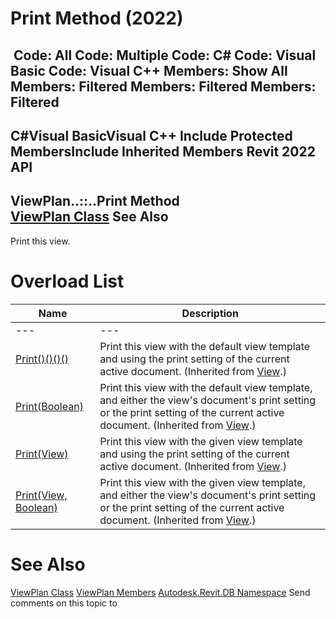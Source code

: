 # Print Method (2022)

﻿
 Code: All Code: Multiple Code: C# Code: Visual Basic Code: Visual C++  Members: Show All Members: Filtered Members: Filtered Members: Filtered   
---  
C#Visual BasicVisual C++
Include Protected MembersInclude Inherited Members
Revit 2022 API  
---  
ViewPlan..::..Print Method   
[ViewPlan Class](0520580a-74ec-ed8c-35ea-5274c42276a3.md "ViewPlan Class") See Also  
---  
Print this view.
# Overload List
| Name | Description |
| --- | --- |
| --- | --- | --- |
| [Print()()()()](1ea1e825-8044-7a27-d9b9-ca463443c3b9.md "Print Method") | Print this view with the default view template and using the print setting of the current active document. (Inherited from [View](fb92a4e7-f3a7-ef14-e631-342179b18de9.md "View Class").) |
| [Print(Boolean)](dddea576-5516-5c33-5cd4-a580fe59d1ea.md "Print Method \(Boolean\)") | Print this view with the default view template, and either the view's document's print setting or the print setting of the current active document. (Inherited from [View](fb92a4e7-f3a7-ef14-e631-342179b18de9.md "View Class").) |
| [Print(View)](727d7624-1155-43d6-7e18-b6fa7949e097.md "Print Method \(View\)") | Print this view with the given view template and using the print setting of the current active document. (Inherited from [View](fb92a4e7-f3a7-ef14-e631-342179b18de9.md "View Class").) |
| [Print(View, Boolean)](8531f6cf-5b94-198a-f8ab-0dd488ac4504.md "Print Method \(View, Boolean\)") | Print this view with the given view template, and either the view's document's print setting or the print setting of the current active document. (Inherited from [View](fb92a4e7-f3a7-ef14-e631-342179b18de9.md "View Class").) |

# See Also
[ViewPlan Class](0520580a-74ec-ed8c-35ea-5274c42276a3.md "ViewPlan Class")
[ViewPlan Members](37c3112a-92fe-233f-f3ac-83e8b3d5ef92.md "ViewPlan Members")
[Autodesk.Revit.DB Namespace](87546ba7-461b-c646-cbb1-2cb8f5bff8b2.md "Autodesk.Revit.DB Namespace")
Send comments on this topic to 